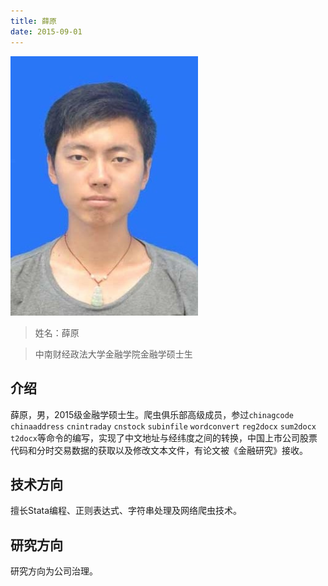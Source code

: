 ```yaml
---
title: 薛原
date: 2015-09-01
---
```


<img width="300px" style="text-align:center;" src="index/xueyuan.jpg" alt="" />

>姓名：薛原

>中南财经政法大学金融学院金融学硕士生

## 介绍

薛原，男，2015级金融学硕士生。爬虫俱乐部高级成员，参过`chinagcode` `chinaaddress` `cnintraday` `cnstock` `subinfile` `wordconvert` `reg2docx` `sum2docx` `t2docx`等命令的编写，实现了中文地址与经纬度之间的转换，中国上市公司股票代码和分时交易数据的获取以及修改文本文件，有论文被《金融研究》接收。

## 技术方向

擅长Stata编程、正则表达式、字符串处理及网络爬虫技术。

## 研究方向

研究方向为公司治理。